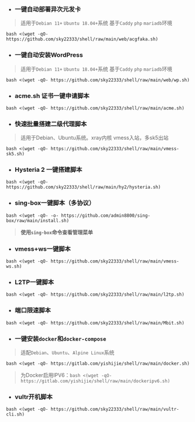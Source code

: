 - ###  一键自动部署异次元发卡
> 适用于`Debian 11+` `Ubuntu 18.04+`系统    基于`Caddy` `php` `mariadb`环境
```
bash <(wget -qO- https://github.com/sky22333/shell/raw/main/web/acgfaka.sh)
```



- ### 一键自动安装WordPress
> 适用于`Debian 11+` `Ubuntu 18.04+`系统    基于`Caddy` `php` `mariadb`环境
```
bash <(wget -qO- https://github.com/sky22333/shell/raw/main/web/wp.sh)
```


- ###  acme.sh 证书一键申请脚本

```
bash <(wget -qO- https://github.com/sky22333/shell/raw/main/acme.sh)
```


- ###  快速批量搭建二级代理脚本

> 适用于Debian、Ubuntu系统。xray内核 vmess入站，多sk5出站


```
bash <(wget -qO- https://github.com/sky22333/shell/raw/main/vmess-sk5.sh)
```

- ### Hysteria 2 一键搭建脚本


```
bash <(wget -qO- https://github.com/sky22333/shell/raw/main/hy2/hysteria.sh)
```

- ### sing-box一键脚本（多协议）
```
bash <(wget -qO- -o- https://github.com/admin8800/sing-box/raw/main/install.sh)
```
> **使用`sing-box`命令查看管理菜单**

- ### vmess+ws一键脚本

```
bash <(wget -qO- https://github.com/sky22333/shell/raw/main/vmess-ws.sh)
```

- ### L2TP一键脚本

```
bash <(wget -qO- https://github.com/sky22333/shell/raw/main/l2tp.sh)
```


- ###  端口限速脚本

```
bash <(wget -qO- https://github.com/sky22333/shell/raw/main/Mbit.sh)
```


- ### 一键安装`docker`和`docker-compose`
> 适配`Debian`、`Ubuntu`、`Alpine Linux`系统
```
bash <(wget -qO- https://gitlab.com/yishijie/shell/raw/main/docker.sh)
```
> 为Docker启用IPV6：`bash <(wget -qO- https://gitlab.com/yishijie/shell/raw/main/dockeripv6.sh)`

- ### vultr开机脚本
```
bash <(wget -qO- https://github.com/sky22333/shell/raw/main/vultr-cli.sh)
```
